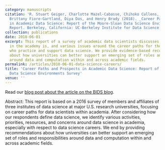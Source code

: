 ```yaml
---
category: manuscripts
citation: 'R. Stuart Geiger, Charlotte Mazel-Cabasse, Chihoko Cullens, Laura Noren,
  Brittany Fiore-Gartland, Diya Das, and Henry Brady (2018). _Career Paths and Prospects
  in Academic Data Science: Report of the Moore-Sloan Data Science Environments Survey._
  Report. Berkeley, California: UC-Berkeley Institute for Data Science. <a href="https://osf.io/preprints/socarxiv/xe823/">https://osf.io/preprints/socarxiv/xe823/</a>'
collection: publications
date: 2018-06-01
excerpt: This report of a survey of academic data scientists discusses what data science
  in the academy is, and various issues around the career paths for those in universities
  who practice and support data science. We provide evidence-based recommendations
  about how universities can better support an emerging set of roles and responsibilities
  around data and computation within and across academic fields.
permalink: /articles/2018-06-01-data-science-careers/
title: 'Career Paths and Prospects in Academic Data Science: Report of the Moore-Sloan
  Data Science Environments Survey'
venue: ''
---
```


Read our <a href="https://bids.berkeley.edu/news/new-report-career-paths-and-prospects-academic-data-science">blog post about the article on the BIDS blog</a>.

Abstract: This report is based on a 2016 survey of members and affiliates of three institutes of data science at major U.S. research universities, focusing on career paths for data scientists within academia. After considering how our respondents define data science, we identify various activities, priorities, resources, and concerns around data science in academia, especially with respect to data science careers. We end by providing recommendations about how universities can better support an emerging set of roles and responsibilities around data and computation within and across academic fields.